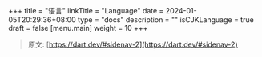 +++
title = "语言"
linkTitle = "Language"
date = 2024-01-05T20:29:36+08:00
type = "docs"
description = ""
isCJKLanguage = true
draft = false
[menu.main]
    weight = 10
+++

> 原文: [https://dart.dev/#sidenav-2](https://dart.dev/#sidenav-2)
